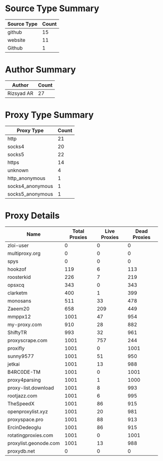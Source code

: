 # Source Type Summary

| Source Type | Count |
|-------------|-------|
| github | 15 |
| website | 11 |
| Github | 1 |


# Author Summary

| Author | Count |
|--------|-------|
| Rizsyad AR | 27 |


# Proxy Type Summary

| Proxy Type | Count |
|------------|-------|
| http | 21 |
| socks4 | 20 |
| socks5 | 22 |
| https | 14 |
| unknown | 4 |
| http_anonymous | 1 |
| socks4_anonymous | 1 |
| socks5_anonymous | 1 |


# Proxy Details

| Name | Total Proxies | Live Proxies | Dead Proxies |
|------|---------------|--------------|---------------|
| zloi-user | 0 | 0 | 0 |
| multiproxy.org | 0 | 0 | 0 |
| spys | 0 | 0 | 0 |
| hookzof | 119 | 6 | 113 |
| roosterkid | 226 | 7 | 219 |
| opsxcq | 343 | 0 | 343 |
| clarketm | 400 | 1 | 399 |
| monosans | 511 | 33 | 478 |
| Zaeem20 | 658 | 209 | 449 |
| mmppx12 | 1001 | 47 | 954 |
| my-proxy.com | 910 | 28 | 882 |
| ShiftyTR | 993 | 32 | 961 |
| proxyscrape.com | 1001 | 757 | 244 |
| proxifly | 1001 | 0 | 1001 |
| sunny9577 | 1001 | 51 | 950 |
| jetkai | 1001 | 13 | 988 |
| B4RC0DE-TM | 1001 | 0 | 1001 |
| proxy4parsing | 1001 | 1 | 1000 |
| proxy-list.download | 1001 | 8 | 993 |
| rootjazz.com | 1001 | 6 | 995 |
| TheSpeedX | 1001 | 86 | 915 |
| openproxylist.xyz | 1001 | 20 | 981 |
| proxyspace.pro | 1001 | 88 | 913 |
| ErcinDedeoglu | 1001 | 86 | 915 |
| rotatingproxies.com | 1001 | 0 | 1001 |
| proxylist.geonode.com | 1001 | 13 | 988 |
| proxydb.net | 0 | 0 | 0 |
